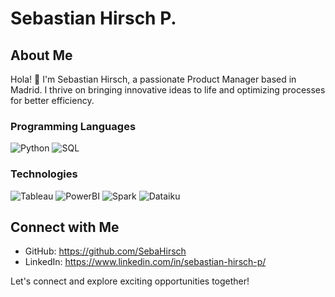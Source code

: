 # Sebastian Hirsch P.

## About Me

Hola! 👋 I'm Sebastian Hirsch, a passionate Product Manager based in Madrid. I thrive on bringing innovative ideas to life and optimizing processes for better efficiency.

### Programming Languages
![Python](https://img.shields.io/badge/Python-3776AB?style=for-the-badge&logo=python&logoColor=white)
![SQL](https://img.shields.io/badge/SQL-4CAF50?style=for-the-badge&logo=sql&logoColor=white)

### Technologies
![Tableau](https://img.shields.io/badge/Tableau-E97627?style=for-the-badge&logo=tableau&logoColor=white) 
![PowerBI](https://img.shields.io/badge/PowerBI-800080?style=for-the-badge&logo=powerbi&logoColor=white)
![Spark](https://img.shields.io/badge/Spark-E25A1C?style=for-the-badge&logo=apache%20spark&logoColor=white) 
![Dataiku](https://img.shields.io/badge/Dataiku-008DBB?style=for-the-badge&logo=dataiku&logoColor=white) 

## Connect with Me

- GitHub: https://github.com/SebaHirsch
- LinkedIn: https://www.linkedin.com/in/sebastian-hirsch-p/
  
Let's connect and explore exciting opportunities together!
